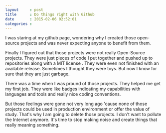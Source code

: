 ```yaml
---
layout     : post
title      : Do things right with Github
date       : 2015-02-06 02:52:01
categories :
---
```


I was staring at my github page, wondering why I created those open-source projects and was never expecting anyone to benefit from them.

<!-- more -->

Finally I figured out that those projects were not really Open-Source projects. They were just pieces of code I put together and pushed up to repositories along with a MIT license . They were even not finished with an available release. Sometimes I thought they were toys. But now I know for sure that they are just garbage.

There was a time when I was pround of those projects. They  helped me get my first job. They were like badges indicating my capabilities with languages and tools and really nice coding conventions.

But those feelings were gone not very long ago 'cause  none of those projects could be used in production environment or offer the value of study. That's why I am going to delete those projects. I don't want to pollute the Internet anymore. It's time to stop making noise and create things that really meaning something.

